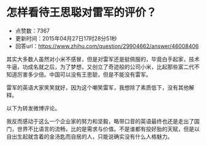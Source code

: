 # 怎样看待王思聪对雷军的评价？
- 点赞数：7367
- 更新时间：2015年04月27日17时28分51秒
- 回答url：https://www.zhihu.com/question/29904662/answer/46008406
<body>
 <p data-pid="kHZEYO4R">其实大多数人虽然对小米不感冒，但是对雷军还是挺佩服的，毕竟白手起家，技术牛逼，功成名就之后，为了梦想，又创立了奇迹般的公司小米，比起那些富二代不知道厉害多少倍。中国可以没有王思聪，但是不能没有雷军。</p>
 <p data-pid="mxgocjU_">雷军的英语大家笑笑就好，因为这个嘲笑雷军，我想除了素质低下，没有其他解释。</p>
 <p data-pid="Z8rpORVT">以下为转发微博评论。</p>
 <p data-pid="Lgyn2msz">我反而感动于这么一个企业家的努力和坚毅，略带口音的英语最终也还是走出了国门，世界不比语言的流畅，比的是需求与价值。不是谁都有投好胎的天赋，但是以自出生起就含着的金汤匙而自居的人，只能说确实没有什么人格魅力。</p>
</body>